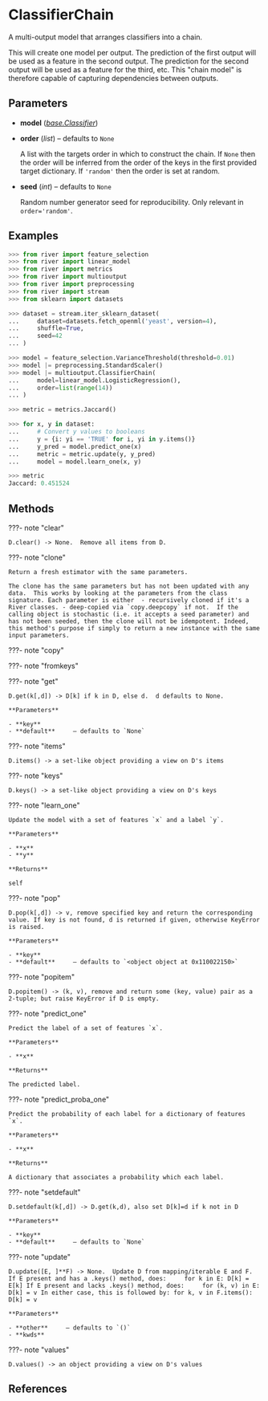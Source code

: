 # ClassifierChain

A multi-output model that arranges classifiers into a chain.

This will create one model per output. The prediction of the first output will be used as a feature in the second output. The prediction for the second output will be used as a feature for the third, etc. This "chain model" is therefore capable of capturing dependencies between outputs.

## Parameters

- **model** (*[base.Classifier](../../base/Classifier)*)

- **order** (*list*) – defaults to `None`

    A list with the targets order in which to construct the chain. If `None` then the order will be inferred from the order of the keys in the first provided target dictionary. If `'random'` then the order is set at random.

- **seed** (*int*) – defaults to `None`

    Random number generator seed for reproducibility. Only relevant in `order='random'`.



## Examples

```python
>>> from river import feature_selection
>>> from river import linear_model
>>> from river import metrics
>>> from river import multioutput
>>> from river import preprocessing
>>> from river import stream
>>> from sklearn import datasets

>>> dataset = stream.iter_sklearn_dataset(
...     dataset=datasets.fetch_openml('yeast', version=4),
...     shuffle=True,
...     seed=42
... )

>>> model = feature_selection.VarianceThreshold(threshold=0.01)
>>> model |= preprocessing.StandardScaler()
>>> model |= multioutput.ClassifierChain(
...     model=linear_model.LogisticRegression(),
...     order=list(range(14))
... )

>>> metric = metrics.Jaccard()

>>> for x, y in dataset:
...     # Convert y values to booleans
...     y = {i: yi == 'TRUE' for i, yi in y.items()}
...     y_pred = model.predict_one(x)
...     metric = metric.update(y, y_pred)
...     model = model.learn_one(x, y)

>>> metric
Jaccard: 0.451524
```

## Methods

???- note "clear"

    D.clear() -> None.  Remove all items from D.

    
???- note "clone"

    Return a fresh estimator with the same parameters.

    The clone has the same parameters but has not been updated with any data.  This works by looking at the parameters from the class signature. Each parameter is either  - recursively cloned if it's a River classes. - deep-copied via `copy.deepcopy` if not.  If the calling object is stochastic (i.e. it accepts a seed parameter) and has not been seeded, then the clone will not be idempotent. Indeed, this method's purpose if simply to return a new instance with the same input parameters.

    
???- note "copy"

???- note "fromkeys"

???- note "get"

    D.get(k[,d]) -> D[k] if k in D, else d.  d defaults to None.

    **Parameters**

    - **key**    
    - **default**     – defaults to `None`    
    
???- note "items"

    D.items() -> a set-like object providing a view on D's items

    
???- note "keys"

    D.keys() -> a set-like object providing a view on D's keys

    
???- note "learn_one"

    Update the model with a set of features `x` and a label `y`.

    **Parameters**

    - **x**    
    - **y**    
    
    **Returns**

    self
    
???- note "pop"

    D.pop(k[,d]) -> v, remove specified key and return the corresponding value. If key is not found, d is returned if given, otherwise KeyError is raised.

    **Parameters**

    - **key**    
    - **default**     – defaults to `<object object at 0x110022150>`    
    
???- note "popitem"

    D.popitem() -> (k, v), remove and return some (key, value) pair as a 2-tuple; but raise KeyError if D is empty.

    
???- note "predict_one"

    Predict the label of a set of features `x`.

    **Parameters**

    - **x**    
    
    **Returns**

    The predicted label.
    
???- note "predict_proba_one"

    Predict the probability of each label for a dictionary of features `x`.

    **Parameters**

    - **x**    
    
    **Returns**

    A dictionary that associates a probability which each label.
    
???- note "setdefault"

    D.setdefault(k[,d]) -> D.get(k,d), also set D[k]=d if k not in D

    **Parameters**

    - **key**    
    - **default**     – defaults to `None`    
    
???- note "update"

    D.update([E, ]**F) -> None.  Update D from mapping/iterable E and F. If E present and has a .keys() method, does:     for k in E: D[k] = E[k] If E present and lacks .keys() method, does:     for (k, v) in E: D[k] = v In either case, this is followed by: for k, v in F.items(): D[k] = v

    **Parameters**

    - **other**     – defaults to `()`    
    - **kwds**    
    
???- note "values"

    D.values() -> an object providing a view on D's values

    
## References

[^1]: [Multi-Output Chain Models and their Application in Data Streams](https://jmread.github.io/talks/2019_03_08-Imperial_Stats_Seminar.pdf)

